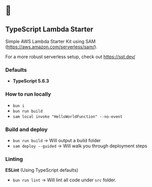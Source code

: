 # 🎠

## TypeScript Lambda Starter

Simple AWS Lambda Starter Kit using SAM (https://aws.amazon.com/serverless/sam/).

For a more robust serverless setup, check out https://sst.dev/

### Defaults

- **TypeScript 5.6.3**

### How to run locally

- `bun i`
- `bun run build`
- `sam local invoke "HelloWorldFunction" --no-event`

### Build and deploy

- `bun run build` -> Will output a build folder
- `sam deploy --guided` -> Will walk you through deployment steps

### Linting

**ESLint** (Using TypeScript defaults)

- `bun run lint` -> Will lint all code under `src` folder.
